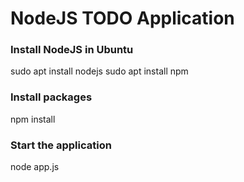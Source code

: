 # NodeJS TODO Application

### Install NodeJS in Ubuntu
sudo apt install nodejs
sudo apt install npm

### Install packages
npm install

### Start the application
node app.js

